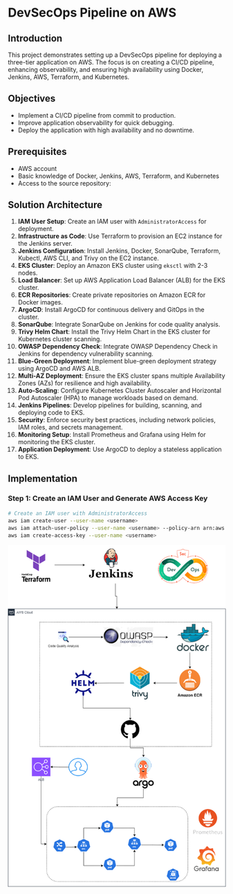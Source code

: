 # DevSecOps Pipeline on AWS

## Introduction

This project demonstrates setting up a DevSecOps pipeline for deploying a three-tier application on AWS. The focus is on creating a CI/CD pipeline, enhancing observability, and ensuring high availability using Docker, Jenkins, AWS, Terraform, and Kubernetes.

## Objectives

- Implement a CI/CD pipeline from commit to production.
- Improve application observability for quick debugging.
- Deploy the application with high availability and no downtime.

## Prerequisites

- AWS account
- Basic knowledge of Docker, Jenkins, AWS, Terraform, and Kubernetes
- Access to the source repository:

## Solution Architecture

1. **IAM User Setup**: Create an IAM user with `AdministratorAccess` for deployment.
2. **Infrastructure as Code**: Use Terraform to provision an EC2 instance for the Jenkins server.
3. **Jenkins Configuration**: Install Jenkins, Docker, SonarQube, Terraform, Kubectl, AWS CLI, and Trivy on the EC2 instance.
4. **EKS Cluster**: Deploy an Amazon EKS cluster using `eksctl` with 2-3 nodes.
5. **Load Balancer**: Set up AWS Application Load Balancer (ALB) for the EKS cluster.
6. **ECR Repositories**: Create private repositories on Amazon ECR for Docker images.
7. **ArgoCD**: Install ArgoCD for continuous delivery and GitOps in the cluster.
8. **SonarQube**: Integrate SonarQube on Jenkins for code quality analysis.
9. **Trivy Helm Chart**: Install the Trivy Helm Chart in the EKS cluster for Kubernetes cluster scanning.
10. **OWASP Dependency Check**: Integrate OWASP Dependency Check in Jenkins for dependency vulnerability scanning.
11. **Blue-Green Deployment**: Implement blue-green deployment strategy using ArgoCD and AWS ALB.
12. **Multi-AZ Deployment**: Ensure the EKS cluster spans multiple Availability Zones (AZs) for resilience and high availability.
13. **Auto-Scaling**: Configure Kubernetes Cluster Autoscaler and Horizontal Pod Autoscaler (HPA) to manage workloads based on demand.
14. **Jenkins Pipelines**: Develop pipelines for building, scanning, and deploying code to EKS.
15. **Security**: Enforce security best practices, including network policies, IAM roles, and secrets management.
16. **Monitoring Setup**: Install Prometheus and Grafana using Helm for monitoring the EKS cluster.
17. **Application Deployment**: Use ArgoCD to deploy a stateless application to EKS.

## Implementation

### Step 1: Create an IAM User and Generate AWS Access Key

```sh
# Create an IAM user with AdministratorAccess
aws iam create-user --user-name <username>
aws iam attach-user-policy --user-name <username> --policy-arn arn:aws:iam::aws:policy/AdministratorAccess
aws iam create-access-key --user-name <username>
```

![alt tag](https://github.com/luisjuan9697/microsvc/blob/main/assets/awsSolution.png)
